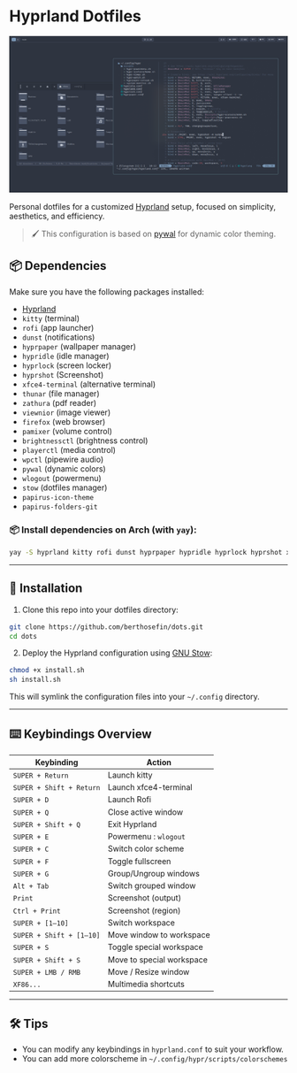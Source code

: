 # Hyprland Dotfiles

![PRpOQX87yC](https://raw.githubusercontent.com/berthosefin/dots/main/previews/PRpOQX87yC.png)

Personal dotfiles for a customized [Hyprland](https://github.com/hyprwm/Hyprland) setup, focused on simplicity, aesthetics, and efficiency.

> 🖌️ This configuration is based on [pywal](https://github.com/dylanaraps/pywal) for dynamic color theming.

## 📦 Dependencies

Make sure you have the following packages installed:

- [Hyprland](https://wiki.hyprland.org/)
- `kitty` (terminal)
- `rofi` (app launcher)
- `dunst` (notifications)
- `hyprpaper` (wallpaper manager)
- `hypridle` (idle manager)
- `hyprlock` (screen locker)
- `hyprshot` (Screenshot)
- `xfce4-terminal` (alternative terminal)
- `thunar` (file manager)
- `zathura` (pdf reader)
- `viewnior` (image viewer)
- `firefox` (web browser)
- `pamixer` (volume control)
- `brightnessctl` (brightness control)
- `playerctl` (media control)
- `wpctl` (pipewire audio)
- `pywal` (dynamic colors)
- `wlogout` (powermenu)
- `stow` (dotfiles manager)
- `papirus-icon-theme`
- `papirus-folders-git`


### 📦 Install dependencies on Arch (with `yay`):

```bash
yay -S hyprland kitty rofi dunst hyprpaper hypridle hyprlock hyprshot xfce4-terminal thunar zathura viewnior firefox pamixer brightnessctl playerctl wireplumber python-pywal stow wlogout papirus-icon-theme papirus-folders-git
```

---

## 🧷 Installation

1. Clone this repo into your dotfiles directory:

```bash
git clone https://github.com/berthosefin/dots.git
cd dots
```

2. Deploy the Hyprland configuration using [GNU Stow](https://www.gnu.org/software/stow/):

```bash
chmod +x install.sh
sh install.sh
```

This will symlink the configuration files into your `~/.config` directory.

---

## ⌨️ Keybindings Overview

| Keybinding               | Action                    |
| ------------------------ | ------------------------- |
| `SUPER + Return`         | Launch kitty          |
| `SUPER + Shift + Return` | Launch xfce4-terminal     |
| `SUPER + D`              | Launch Rofi               |
| `SUPER + Q`              | Close active window       |
| `SUPER + Shift + Q`      | Exit Hyprland             |
| `SUPER + E`              | Powermenu : `wlogout`   |
| `SUPER + C`              | Switch color scheme       |
| `SUPER + F`              | Toggle fullscreen         |
| `SUPER + G`              | Group/Ungroup windows     |
| `Alt + Tab`              | Switch grouped window     |
| `Print`                  | Screenshot (output)       |
| `Ctrl + Print`           | Screenshot (region)       |
| `SUPER + [1–10]`         | Switch workspace          |
| `SUPER + Shift + [1–10]` | Move window to workspace  |
| `SUPER + S`              | Toggle special workspace  |
| `SUPER + Shift + S`      | Move to special workspace |
| `SUPER + LMB / RMB`      | Move / Resize window      |
| `XF86...`                | Multimedia shortcuts      |

---

## 🛠 Tips

- You can modify any keybindings in `hyprland.conf` to suit your workflow.
- You can add more colorscheme in `~/.config/hypr/scripts/colorschemes`
